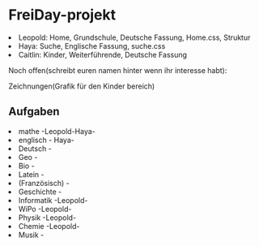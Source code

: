 # FreiDay-projekt

<li>Leopold: Home, Grundschule, Deutsche Fassung, Home.css, Struktur</li>

<li>Haya: Suche, Englische Fassung, suche.css</li>

<li>Caitlin: Kinder, Weiterführende, Deutsche Fassung</li>

Noch offen(schreibt euren namen hinter wenn ihr interesse habt):

Zeichnungen(Grafik für den Kinder bereich)

<h2> Aufgaben </h2>
 <li> mathe -Leopold-Haya-</li>
  <li> englisch - Haya-</li>
  <li> Deutsch -</li>
  <li> Geo -</li>
  <li> Bio -</li>
  <li> Latein -</li>
  <li> (Französisch) -</li>
  <li> Geschichte -</li>
 <li>  Informatik -Leopold-</li>
  <li> WiPo -Leopold-</li>
  <li> Physik -Leopold-</li>
 <li>  Chemie -Leopold-</li>
  <li> Musik -</li>
  


